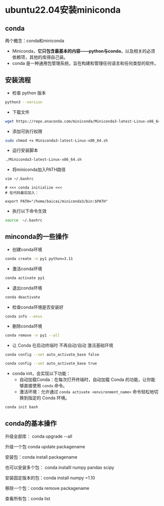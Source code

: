 # ubuntu22.04安装miniconda

## conda

两个概念：conda和miniconda

+ Miniconda，**它只包含最基本的内容——python与conda**，以及相关的必须依赖项，其他的库得自己装。
+ conda 是一种通用包管理系统，旨在构建和管理任何语言和任何类型的软件。

## 安装流程

+ 检查 python 版本

```bash
python3 --version
```

+ 下载文件

```bash
wget https://repo.anaconda.com/miniconda/Miniconda3-latest-Linux-x86_64.sh
```

+ 添加可执行权限

```bash
sudo chmod +x Miniconda3-latest-Linux-x86_64.sh
```

+ 运行安装脚本

```bash
./Miniconda3-latest-Linux-x86_64.sh
```

+ 将miniconda加入PATH路径

```bash
vim ~/.bashrc
```

```shell
# <<< conda initialize <<<
# 在代码最后加入：

export PATH="/home/baicai/miniconda3/bin:$PATH"
```

+ 执行以下命令生效

```bash
source  ~/.bashrc
```

## minconda的一些操作
+ 创建conda环境

```bash
conda create -n py1 python=3.11
```

+ 激活conda环境

```bash
conda activate py1
```

+ 退出conda环境

```bash
conda deactivate
```

+ 检查conda环境是否安装好

```bash
conda info --envs
```

+ 删除conda环境

```bash
conda remove -n py1 --all
```

+ <font style="color:rgba(0, 0, 0, 0.85);">让 Conda 在启动终端时  不再自动/自动  激活基础环境</font>

```bash
conda config --set auto_activate_base false

conda config --set auto_activate_base true
```

+ conda init，会实现以下功能：
    - 自动加载Conda：在每次打开终端时，自动加载 Conda 的功能，让你能够直接使用 `conda` 命令。
    - 激活环境：允许通过 `conda activate <environment_name>` 命令轻松地切换到指定的 Conda 环境。

```bash
conda init bash
```

## conda的基本操作
升级全部库： conda upgrade --all 

升级一个包 conda update packagename 

安装包：conda install packagename 

也可以安装多个包： conda installl numpy pandas scipy 

安装固定版本的包：conda install numpy =1.10 

移除一个包：conda remove packagename 

查看所有包：conda list







